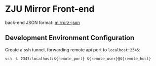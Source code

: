 # ZJU Mirror Front-end

back-end JSON format: [mirrorz-json](https://github.com/mirrorz-org/mirrorz#data-format-v15-draft)

## Development Environment Configuration

Create a ssh tunnel, forwarding remote api port to `localhost:2345`:

```shell
ssh -L 2345:localhost:${remote_port} ${remote_user}@${remote_host}
```